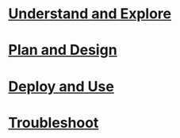 # [Understand and Explore](/understand-explore/what-is-ata)
# [Plan and Design](/plan-design/ata-architecture)
# [Deploy and Use](/deploy-use/preinstall-ata)
# [Troubleshoot](/troubleshoot/troubleshooting-ata-known-errors)
